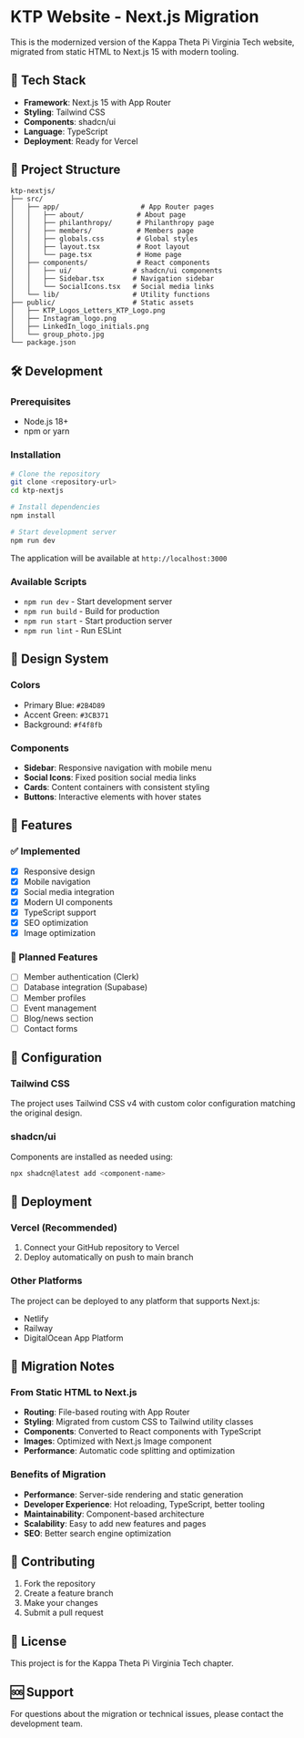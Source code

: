 # KTP Website - Next.js Migration

This is the modernized version of the Kappa Theta Pi Virginia Tech website, migrated from static HTML to Next.js 15 with modern tooling.

## 🚀 Tech Stack

- **Framework**: Next.js 15 with App Router
- **Styling**: Tailwind CSS
- **Components**: shadcn/ui
- **Language**: TypeScript
- **Deployment**: Ready for Vercel

## 📁 Project Structure

```
ktp-nextjs/
├── src/
│   ├── app/                    # App Router pages
│   │   ├── about/             # About page
│   │   ├── philanthropy/      # Philanthropy page
│   │   ├── members/           # Members page
│   │   ├── globals.css        # Global styles
│   │   ├── layout.tsx         # Root layout
│   │   └── page.tsx           # Home page
│   ├── components/            # React components
│   │   ├── ui/               # shadcn/ui components
│   │   ├── Sidebar.tsx       # Navigation sidebar
│   │   └── SocialIcons.tsx   # Social media links
│   └── lib/                  # Utility functions
├── public/                   # Static assets
│   ├── KTP_Logos_Letters_KTP_Logo.png
│   ├── Instagram_logo.png
│   ├── LinkedIn_logo_initials.png
│   └── group_photo.jpg
└── package.json
```

## 🛠️ Development

### Prerequisites

- Node.js 18+ 
- npm or yarn

### Installation

```bash
# Clone the repository
git clone <repository-url>
cd ktp-nextjs

# Install dependencies
npm install

# Start development server
npm run dev
```

The application will be available at `http://localhost:3000`

### Available Scripts

- `npm run dev` - Start development server
- `npm run build` - Build for production
- `npm run start` - Start production server
- `npm run lint` - Run ESLint

## 🎨 Design System

### Colors
- Primary Blue: `#2B4D89`
- Accent Green: `#3CB371`
- Background: `#f4f8fb`

### Components
- **Sidebar**: Responsive navigation with mobile menu
- **Social Icons**: Fixed position social media links
- **Cards**: Content containers with consistent styling
- **Buttons**: Interactive elements with hover states

## 📱 Features

### ✅ Implemented
- [x] Responsive design
- [x] Mobile navigation
- [x] Social media integration
- [x] Modern UI components
- [x] TypeScript support
- [x] SEO optimization
- [x] Image optimization

### 🚧 Planned Features
- [ ] Member authentication (Clerk)
- [ ] Database integration (Supabase)
- [ ] Member profiles
- [ ] Event management
- [ ] Blog/news section
- [ ] Contact forms

## 🔧 Configuration

### Tailwind CSS
The project uses Tailwind CSS v4 with custom color configuration matching the original design.

### shadcn/ui
Components are installed as needed using:
```bash
npx shadcn@latest add <component-name>
```

## 🚀 Deployment

### Vercel (Recommended)
1. Connect your GitHub repository to Vercel
2. Deploy automatically on push to main branch

### Other Platforms
The project can be deployed to any platform that supports Next.js:
- Netlify
- Railway
- DigitalOcean App Platform

## 📝 Migration Notes

### From Static HTML to Next.js
- **Routing**: File-based routing with App Router
- **Styling**: Migrated from custom CSS to Tailwind utility classes
- **Components**: Converted to React components with TypeScript
- **Images**: Optimized with Next.js Image component
- **Performance**: Automatic code splitting and optimization

### Benefits of Migration
- **Performance**: Server-side rendering and static generation
- **Developer Experience**: Hot reloading, TypeScript, better tooling
- **Maintainability**: Component-based architecture
- **Scalability**: Easy to add new features and pages
- **SEO**: Better search engine optimization

## 🤝 Contributing

1. Fork the repository
2. Create a feature branch
3. Make your changes
4. Submit a pull request

## 📄 License

This project is for the Kappa Theta Pi Virginia Tech chapter.

## 🆘 Support

For questions about the migration or technical issues, please contact the development team.
